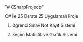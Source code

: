 "# CSharpProjects" 

C# İle 25 Derste 25 Uygulamalı Proje

1. Öğrenci Sınav Not Kayıt Sistemi
 
2. Seçim İstatistik ve Grafik Sistemi

